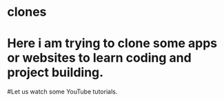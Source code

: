 # clones
# Here i am trying to clone some apps or websites to learn coding and project building.
#Let us watch some YouTube tutorials.
